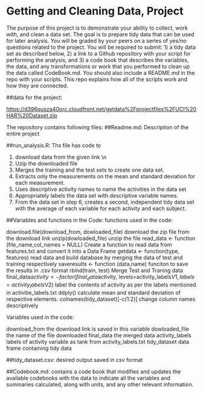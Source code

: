 # Getting and Cleaning Data, Project

The purpose of this project is to demonstrate your ability to collect, work with, and clean a data set. The goal is to prepare tidy data that can be used for later analysis. You will be graded by your peers on a series of yes/no questions related to the project. You will be required to submit: 1) a tidy data set as described below, 2) a link to a Github repository with your script for performing the analysis, and 3) a code book that describes the variables, the data, and any transformations or work that you performed to clean up the data called CodeBook.md. You should also include a README.md in the repo with your scripts. This repo explains how all of the scripts work and how they are connected.

##data for the project:

https://d396qusza40orc.cloudfront.net/getdata%2Fprojectfiles%2FUCI%20HAR%20Dataset.zip

The repository contains following files:
##Readme.md:
Description of the entire project

##run_analysis.R:
Ths file has code to 
1. download data from the given link \n
2. Uzip the downloaded file
3. Merges the training and the test sets to create one data set.
4. Extracts only the measurements on the mean and standard deviation for each      measurement.
5. Uses descriptive activity names to name the activities in the data set
6. Appropriately labels the data set with descriptive variable names.
7. From the data set in step 6, creates a second, independent tidy data set with   the average of each variable for each activity and each subject.

##Variables and functions in the Code:
functions used in the code:

download.file(download_from, dowloaded_file) 
	download the zip file from the download link
unzip(dowloaded_file) 
	unzip the file
read_data <- function (file_name,col_names = NULL) 
	Create a function to read data from features.txt and convert it into a Data Frame
getdata <- function(type, features) 
	read data and build database by merging the data of test and training respectively
saveresults <- function (data,name) 
	funciton to save the results in .csv format
rbind(train, test) 
	Merge Test and Traning data
final_data$activity <- factor(final_data$activity, levels=activity_labels$V1, labels=activity_labels$V2) 
	label the contents of activity as per the labels mentioned in activitie_labels.txt
ddply() 
	calculate mean and standard deviation of respective elements.
colnames(tidy_dataset)[-c(1:2)] 
	change column names descriptively

Variables used in the code:

download_from 
	the download link is saved in this variable 
dowloaded_file 
	the name of the file downloaded 
final_data 
	the merged data 
activity_labels 
	labels of activity variable as tank from activity_labels.txt 
tidy_dataset 
	data frame containing tidy data

##tidy_dataset.csv:
desired output saved in csv format

##Codebook.md:
contains a code book that modifies and updates the available codebooks with the data to indicate all the variables and summaries calculated, along with units, and any other relevant information.


